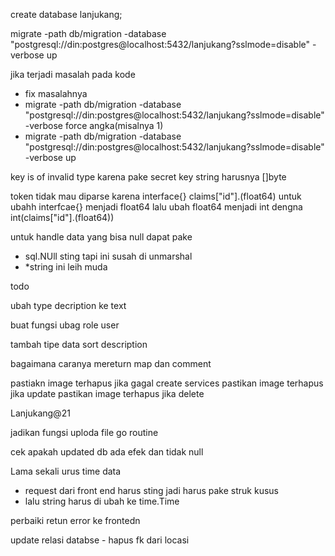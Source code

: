 create database lanjukang;

migrate -path db/migration -database "postgresql://din:postgres@localhost:5432/lanjukang?sslmode=disable" -verbose up 

jika terjadi masalah pada kode 
- fix masalahnya
- migrate -path db/migration -database "postgresql://din:postgres@localhost:5432/lanjukang?sslmode=disable" -verbose force angka(misalnya 1)
- migrate -path db/migration -database "postgresql://din:postgres@localhost:5432/lanjukang?sslmode=disable" -verbose up

key is of invalid type karena pake secret key string harusnya []byte

token tidak mau diparse karena interface{}
claims["id"].(float64) untuk ubahh interfcae{} menjadi float64
lalu ubah float64 menjadi int dengna int(claims["id"].(float64)) 

untuk handle data yang bisa null dapat pake
 - sql.NUll sting tapi ini susah di unmarshal
 - *string ini leih muda


todo

ubah type decription ke text

buat fungsi ubag role user

tambah tipe data sort description

bagaimana caranya mereturn map dan comment 

pastiakn image terhapus jika gagal create services
pastikan image terhapus jika update
pastikan image terhapus jika delete

Lanjukang@21

jadikan fungsi uploda file go routine

cek apakah updated db ada efek dan tidak null

Lama sekali urus time data
- request dari front end harus sting jadi harus pake struk kusus
- lalu string harus di ubah ke time.Time

perbaiki retun error ke frontedn

update relasi databse - hapus fk dari locasi